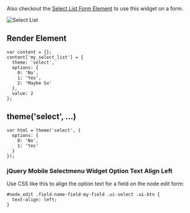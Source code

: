 Also checkout the [Select List Form Element](../Forms/Form_Elements/Select_Lists) to use this widget on a form.

![Select List](http://drupalgap.com/sites/default/files/selectmenu-widget.png)

## Render Element

```
var content = {};
content['my_select_list'] = {
  theme: 'select',
  options: {
    0: 'No',
    1: 'Yes',
    2: 'Maybe So'
  },
  value: 2
};
```

## theme('select', ...)

```
var html = theme('select', {
  options: {
    0: 'No',
    1: 'Yes'
  }
});
```

### jQuery Mobile Selectmenu Widget Option Text Align Left

Use CSS like this to align the option text for a field on the node edit form:

```
#node_edit .field-name-field-my-field .ui-select .ui-btn {
  text-align: left;
}
```